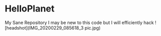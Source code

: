 # HelloPlanet
My Sane Repository
I may be new to this code but I will efficiently hack
![headshot](IMG_20200229_085618_3 pic.jpg)
